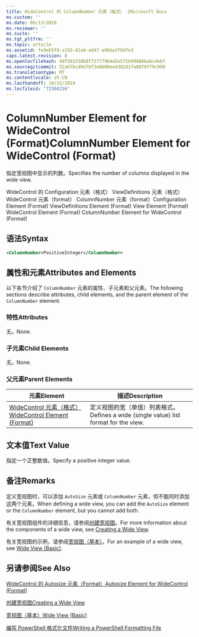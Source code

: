 ```yaml
---
title: WideControl 的 ColumnNumber 元素（格式） |Microsoft Docs
ms.custom: ''
ms.date: 09/13/2016
ms.reviewer: ''
ms.suite: ''
ms.tgt_pltfrm: ''
ms.topic: article
ms.assetid: fe9eb5f9-a193-41a4-ad47-a96ba3f8d7e3
caps.latest.revision: 8
ms.openlocfilehash: 49f501538b8f72777984a5e575b999866abcdebf
ms.sourcegitcommit: 52a67bcd9d7bf3e8600ea4302d1fa8970ff9c998
ms.translationtype: MT
ms.contentlocale: zh-CN
ms.lasthandoff: 10/15/2019
ms.locfileid: "72364216"
---
```

# <a name="columnnumber-element-for-widecontrol-format"></a><span data-ttu-id="9d5d1-102">ColumnNumber Element for WideControl (Format)</span><span class="sxs-lookup"><span data-stu-id="9d5d1-102">ColumnNumber Element for WideControl (Format)</span></span>

<span data-ttu-id="9d5d1-103">指定宽视图中显示的列数。</span><span class="sxs-lookup"><span data-stu-id="9d5d1-103">Specifies the number of columns displayed in the wide view.</span></span>

<span data-ttu-id="9d5d1-104">WideControl 的 Configuration 元素（格式） ViewDefinitions 元素（格式） WideControl 元素（format） ColumnNumber 元素（format）</span><span class="sxs-lookup"><span data-stu-id="9d5d1-104">Configuration Element (Format) ViewDefinitions Element (Format) View Element (Format) WideControl Element (Format) ColumnNumber Element for WideControl (Format)</span></span>

## <a name="syntax"></a><span data-ttu-id="9d5d1-105">语法</span><span class="sxs-lookup"><span data-stu-id="9d5d1-105">Syntax</span></span>

```xml
<ColumnNumber>PositiveInteger</ColumnNumber>
```

## <a name="attributes-and-elements"></a><span data-ttu-id="9d5d1-106">属性和元素</span><span class="sxs-lookup"><span data-stu-id="9d5d1-106">Attributes and Elements</span></span>

<span data-ttu-id="9d5d1-107">以下各节介绍了 `ColumnNumber` 元素的属性、子元素和父元素。</span><span class="sxs-lookup"><span data-stu-id="9d5d1-107">The following sections describe attributes, child elements, and the parent element of the `ColumnNumber` element.</span></span>

### <a name="attributes"></a><span data-ttu-id="9d5d1-108">特性</span><span class="sxs-lookup"><span data-stu-id="9d5d1-108">Attributes</span></span>

<span data-ttu-id="9d5d1-109">无。</span><span class="sxs-lookup"><span data-stu-id="9d5d1-109">None.</span></span>

### <a name="child-elements"></a><span data-ttu-id="9d5d1-110">子元素</span><span class="sxs-lookup"><span data-stu-id="9d5d1-110">Child Elements</span></span>

<span data-ttu-id="9d5d1-111">无。</span><span class="sxs-lookup"><span data-stu-id="9d5d1-111">None.</span></span>

### <a name="parent-elements"></a><span data-ttu-id="9d5d1-112">父元素</span><span class="sxs-lookup"><span data-stu-id="9d5d1-112">Parent Elements</span></span>

|<span data-ttu-id="9d5d1-113">元素</span><span class="sxs-lookup"><span data-stu-id="9d5d1-113">Element</span></span>|<span data-ttu-id="9d5d1-114">描述</span><span class="sxs-lookup"><span data-stu-id="9d5d1-114">Description</span></span>|
|-------------|-----------------|
|[<span data-ttu-id="9d5d1-115">WideControl 元素（格式）</span><span class="sxs-lookup"><span data-stu-id="9d5d1-115">WideControl Element (Format)</span></span>](./widecontrol-element-format.md)|<span data-ttu-id="9d5d1-116">定义视图的宽（单值）列表格式。</span><span class="sxs-lookup"><span data-stu-id="9d5d1-116">Defines a wide (single value) list format for the view.</span></span>|

## <a name="text-value"></a><span data-ttu-id="9d5d1-117">文本值</span><span class="sxs-lookup"><span data-stu-id="9d5d1-117">Text Value</span></span>

<span data-ttu-id="9d5d1-118">指定一个正整数值。</span><span class="sxs-lookup"><span data-stu-id="9d5d1-118">Specify a positive integer value.</span></span>

## <a name="remarks"></a><span data-ttu-id="9d5d1-119">备注</span><span class="sxs-lookup"><span data-stu-id="9d5d1-119">Remarks</span></span>

<span data-ttu-id="9d5d1-120">定义宽视图时，可以添加 `AutoSize` 元素或 `ColumnNumber` 元素，但不能同时添加这两个元素。</span><span class="sxs-lookup"><span data-stu-id="9d5d1-120">When defining a wide view, you can add the `AutoSize` element or the `ColumnNumber` element, but you cannot add both.</span></span>

<span data-ttu-id="9d5d1-121">有关宽视图组件的详细信息，请参阅[创建宽视图](./creating-a-wide-view.md)。</span><span class="sxs-lookup"><span data-stu-id="9d5d1-121">For more information about the components of a wide view, see [Creating a Wide View](./creating-a-wide-view.md).</span></span>

<span data-ttu-id="9d5d1-122">有关宽视图的示例，请参阅[宽视图（基本）](./wide-view-basic.md)。</span><span class="sxs-lookup"><span data-stu-id="9d5d1-122">For an example of a wide view, see [Wide View (Basic)](./wide-view-basic.md).</span></span>

## <a name="see-also"></a><span data-ttu-id="9d5d1-123">另请参阅</span><span class="sxs-lookup"><span data-stu-id="9d5d1-123">See Also</span></span>

[<span data-ttu-id="9d5d1-124">WideControl 的 Autosize 元素（Format）</span><span class="sxs-lookup"><span data-stu-id="9d5d1-124">Autosize Element for WideControl (Format)</span></span>](./autosize-element-for-widecontrol-format.md)

[<span data-ttu-id="9d5d1-125">创建宽视图</span><span class="sxs-lookup"><span data-stu-id="9d5d1-125">Creating a Wide View</span></span>](./creating-a-wide-view.md)

[<span data-ttu-id="9d5d1-126">宽视图（基本）</span><span class="sxs-lookup"><span data-stu-id="9d5d1-126">Wide View (Basic)</span></span>](./wide-view-basic.md)

[<span data-ttu-id="9d5d1-127">编写 PowerShell 格式化文件</span><span class="sxs-lookup"><span data-stu-id="9d5d1-127">Writing a PowerShell Formatting File</span></span>](./writing-a-powershell-formatting-file.md)
